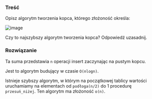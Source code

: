 ### Treść
Opisz algorytm tworzenia kopca, którego złożoność określa:

![image](https://user-images.githubusercontent.com/11476062/62821464-8f39ac00-bb75-11e9-892b-0c734147a01f.png)

Czy to najszybszy algorytm tworzenia kopca? Odpowiedź uzasadnij.

### Rozwiązanie
Ta suma przedstawia `n` operacji insert zaczynając na pustym kopcu. 

Jest to algorytm budujący w czasie `O(nlogn)`.

Istnieje szybszy algorytm, w którym na początkowej tablicy wartości uruchamiamy na elementach od `podłoga(n/2)` do 1 procedurę `przesuń_niżej`. Ten algorytm ma złożoność `o(n)`.
